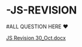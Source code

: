 # -JS-REVISION

#ALL QUESTION HERE ❤

[JS Revision 30_Oct.docx](https://github.com/Turkyeh/-JS-REVISION/files/9896307/JS.Revision.30_Oct.docx)
